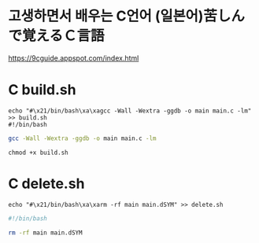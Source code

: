 # 고생하면서 배우는 C언어 (일본어)苦しんで覚えるＣ言語

https://9cguide.appspot.com/index.html



# C build.sh

```
echo "#\x21/bin/bash\xa\xagcc -Wall -Wextra -ggdb -o main main.c -lm" >> build.sh
#!/bin/bash
```

```bash
gcc -Wall -Wextra -ggdb -o main main.c -lm
```

```
chmod +x build.sh
```


# C delete.sh

```
echo "#\x21/bin/bash\xa\xarm -rf main main.dSYM" >> delete.sh
```

```bash
#!/bin/bash

rm -rf main main.dSYM
```